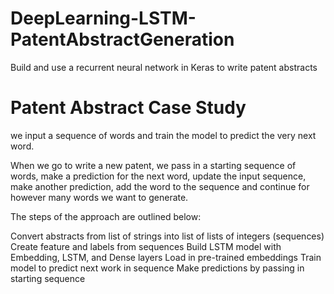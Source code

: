 # DeepLearning-LSTM-PatentAbstractGeneration
Build and use a recurrent neural network in Keras to write patent abstracts

# Patent Abstract Case Study

we input a sequence of words and train the model to predict the very next word.

When we go to write a new patent, we pass in a starting sequence of words, make a prediction for the next word, update the input sequence, make another prediction, add the word to the sequence and continue for however many words we want to generate.

The steps of the approach are outlined below:

Convert abstracts from list of strings into list of lists of integers (sequences)
Create feature and labels from sequences
Build LSTM model with Embedding, LSTM, and Dense layers
Load in pre-trained embeddings
Train model to predict next work in sequence
Make predictions by passing in starting sequence


